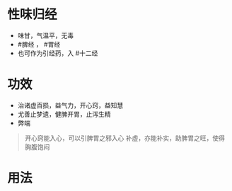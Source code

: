 # 性味归经
- 味甘，气温平，无毒
-  #脾经 ， #胃经 
-  也可作为引经药，入 #十二经
# 功效
- 治诸虚百损，益气力，开心窍，益知慧
- 尤善止梦遗，健脾开胃，止泻生精
- 弊端
>开心窍能入心，可以引脾胃之邪入心
>补虚，亦能补实，助脾胃之旺，使得胸腹饱闷
# 用法